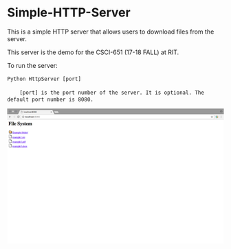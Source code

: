 # Simple-HTTP-Server
This is a simple HTTP server that allows users to download files from the server.

This server is the demo for the CSCI-651 (17-18 FALL) at RIT.

To run the server:

    Python HttpServer [port]
    
        [port] is the port number of the server. It is optional. The default port number is 8080.

![alt tag](https://raw.githubusercontent.com/jiaqi-gu/Simple-HTTP-Server/master/pic.png)
